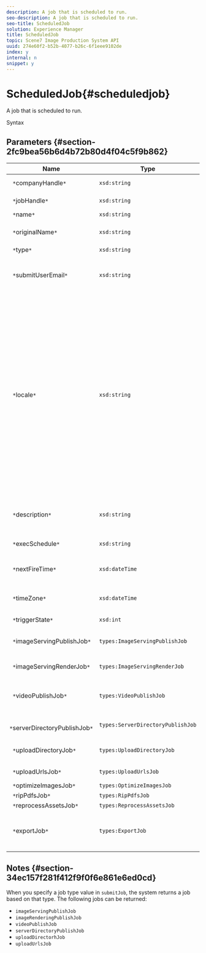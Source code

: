 ```yaml
---
description: A job that is scheduled to run.
seo-description: A job that is scheduled to run.
seo-title: ScheduledJob
solution: Experience Manager
title: ScheduledJob
topic: Scene7 Image Production System API
uuid: 274e60f2-b52b-4077-b26c-6f1eee9102de
index: y
internal: n
snippet: y
---
```


# ScheduledJob{#scheduledjob}

A job that is scheduled to run.

 Syntax 

## Parameters {#section-2fc9bea56b6d4b72b80d4f04c5f9b862}

|  Name  | Type  | Description  |
|---|---|---|
|  ` *`companyHandle`*`  | `xsd:string`  | Company handle.  |
|  ` *`jobHandle`*`  | `xsd:string`  | Scheduled job handle.  |
|  ` *`name`*`  | `xsd:string`  | Job name.  |
|  ` *`originalName`*`  | `xsd:string`  | Original name of the scheduled job.  |
|  ` *`type`*`  | `xsd:string`  | Job type.  |
|  ` *`submitUserEmail`*`  | `xsd:string`  | The email address of the user who scheduled the job.  |
|  ` *`locale`*`  | `xsd:string`  |The locale to be used for job log details and email localization. Locales are specified as `<language_code>[- <country_code>]`, where the language code is a lower-case, two-letter code as specified by ISO-639, and the optional country code is an upper-case, two-letter code as specified by ISO-3166. For example, the locale string for English (United States) would be: `en-US`.  |
|  ` *`description`*`  | `xsd:string`  |A description of the job as originally specified in `submitJob`.  |
|  ` *`execSchedule`*`  | `xsd:string`  | When the job is scheduled to run.  |
|  ` *`nextFireTime`*`  | `xsd:dateTime`  | The date, time, and time zone when the job will be fired.  |
|  ` *`timeZone`*`  | `xsd:dateTime`  | The time zone of the scheduled job.  |
|  ` *`triggerState`*`  | `xsd:int`  | Choice of job trigger state.  |
|  ` *`imageServingPublishJob`*`  | `types:ImageServingPublishJob`  | Job details for an image serving publish job.  |
|  ` *`imageServingRenderJob`*`  | `types:ImageServingRenderJob`  | Job details for an image rendering job.  |
|  ` *`videoPublishJob`*`  | `types:VideoPublishJob`  |Job details for a video publish job. See [VideoPublishJob](http://microsite.omniture.com/t2/help/en_US/s7/ips_api/#VideoPublishJob).  |
|  ` *`serverDirectoryPublishJob`*`  | `types:ServerDirectoryPublishJob`  | Job details for a server directory publish job.  |
|  ` *`uploadDirectoryJob`*`  | `types:UploadDirectoryJob`  | Job details for an upload directory job.  |
|  ` *`uploadUrlsJob`*`  | `types:UploadUrlsJob`  | Job details for an upload URLs job.  |
|  ` *`optimizeImagesJob`*`  | `types:OptimizeImagesJob`  | |
|  ` *`ripPdfsJob`*`  | `types:RipPdfsJob`  | |
|  ` *`reprocessAssetsJob`*`  | `types:ReprocessAssetsJob`  | |
|  ` *`exportJob`*`  | `types:ExportJob`  |Allow authorized export of previously uploaded files. See [Export Job](http://microsite.omniture.com/t2/help/en_US/s7/ips_api/#ScheduledJob).  |

## Notes {#section-34ec157f281f412f9f0f6e861e6ed0cd}

When you specify a job type value in `submitJob`, the system returns a job based on that type. The following jobs can be returned:

* `imageServingPublishJob` 
* `imageRenderingPublishJob` 
* `videoPublishJob` 
* `serverDirectoryPublishJob` 
* `uploadDirectorhJob` 
* `uploadUrlsJob`


